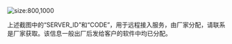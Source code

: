 ![size:800,1000](http://39.98.34.145/storage/2021/01-27/K4AjKrap0uACppcg1gcocx3CgA7stm74GCvP76iZ.jpeg "接入信息截图")

上述截图中的“SERVER_ID”和“CODE”，用于远程接入服务，由厂家分配，请联系是厂家获取。该信息一般出厂后发给客户的软件中均已分配。